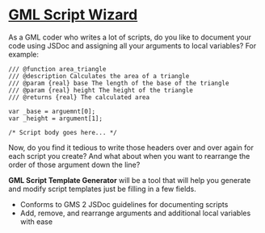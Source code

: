 # [GML Script Wizard](https://mstop4.github.io/gml-script-template-generator/)

As a GML coder who writes a lot of scripts, do you like to document your code using JSDoc and assigning all your arguments to local variables? For example:

    /// @function area_triangle
    /// @description Calculates the area of a triangle
    /// @param {real} base The length of the base of the triangle
    /// @param {real} height The height of the triangle
    /// @returns {real} The calculated area
    
    var _base = arguemnt[0];
    var _height = argument[1];
    
    /* Script body goes here... */

Now, do you find it tedious to write those headers over and over again for each script you create? And what about when you want to rearrange the order of those argument down the line?

**GML Script Template Generator** will be a tool that will help you generate and modify script templates just be filling in a few fields.

* Conforms to GMS 2 JSDoc guidelines for documenting scripts
* Add, remove, and rearrange arguments and additional local variables with ease
